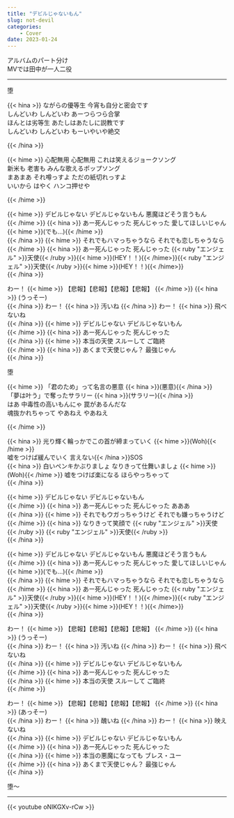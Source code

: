 ```yaml
---
title: "デビルじゃないもん"
slug: not-devil
categories:
    - Cover
date: 2023-01-24
---
```


アルバムのパート分け  
MVでは田中が一人二役

---

堕  

{{< hina >}}
ながらの優等生 今宵も自分と密会です  
しんどいわ しんどいわ あーつらつら合掌  
ほんとは劣等生 あたしはあたしに説教です  
しんどいわ しんどいわ もーいやいや絶交  

{{< /hina >}}

{{< hime >}}
心配無用 心配無用 これは笑えるジョークソング  
新米も 老害も みんな歌えるポップソング  
まあまあ それ噂っすよ ただの紙切れっすよ  
いいから はやく ハンコ押せや  

{{< /hime >}}

{{< hime >}}
デビルじゃない デビルじゃないもん 悪魔ほどそう言うもん  
{{< /hime >}}
{{< hina >}}
あー死んじゃった 死んじゃった 愛してほしいじゃん{{< hime >}}(でも…){{< /hime >}}  
{{< /hina >}}
{{< hime >}}
それでもハマっちゃうなら それでも恋しちゃうなら  
{{< /hime >}}
{{< hina >}}
あー死んじゃった 死んじゃった {{< ruby "エンジェル" >}}天使{{< /ruby >}}{{< hime >}}(HEY！！){{< /hime>}}{{< ruby "エンジェル" >}}天使{{< /ruby >}}{{< hime >}}(HEY！！){{< /hime>}}  
{{< /hina >}}

わー！ 
{{< hime >}}
【悲報】【悲報】【悲報】【悲報】
{{< /hime >}}
{{< hina >}}
(うっそー)  
{{< /hina >}}
わー！ 
{{< hina >}}
汚いね 
{{< /hina >}}
わー！ 
{{< hina >}}
飛べないね  
{{< /hina >}}
{{< hime >}}
デビルじゃない デビルじゃないもん  
{{< /hime >}}
{{< hina >}}
あー死んじゃった 死んじゃった  
{{< /hina >}}
{{< hime >}}
本当の天使 スルーして ご臨終  
{{< /hime >}}
{{< hina >}}
あくまで天使じゃん？ 最強じゃん  
{{< /hina >}}

堕  

{{< hime >}}
「君のため」って名言の悪意 {{< hina >}}(悪意){{< /hina >}}  
「夢は叶う」で奪ったサラリー {{< hina >}}(サラリー){{< /hina >}}  
はあ 中毒性の高いもんにゃ 罠があるんだな  
魂抜かれちゃって やあねえ やあねえ  

{{< /hime >}}

{{< hina >}}
光り輝く輪っかでこの首が締まっていく {{< hime >}}(Woh){{< /hime >}}  
嘘をつけば緩んでいく 言えない{{< /hina >}}SOS  
{{< hina >}}
白いペンキかぶりましょ なりきって仕舞いましょ {{< hime >}}(Woh){{< /hime >}} 
嘘をつけば楽になる ほらやっちゃって  
{{< /hina >}}

{{< hime >}}
デビルじゃない デビルじゃないもん  
{{< /hime >}}
{{< hina >}}
あー死んじゃった 死んじゃった あああ  
{{< /hina >}}
{{< hime >}}
それでもウガっちゃうけど それでも嫌っちゃうけど  
{{< /hime >}}
{{< hina >}}
なりきって笑顔で {{< ruby "エンジェル" >}}天使{{< /ruby >}} {{< ruby "エンジェル" >}}天使{{< /ruby >}}  
{{< /hina >}}

{{< hime >}}
デビルじゃない デビルじゃないもん 悪魔ほどそう言うもん  
{{< /hime >}}
{{< hina >}}
あー死んじゃった 死んじゃった 愛してほしいじゃん{{< hime >}}(でも…){{< /hime >}}  
{{< /hina >}}
{{< hime >}}
それでもハマっちゃうなら それでも恋しちゃうなら  
{{< /hime >}}
{{< hina >}}
あー死んじゃった 死んじゃった {{< ruby "エンジェル" >}}天使{{< /ruby >}}{{< hime >}}(HEY！！){{< /hime>}}{{< ruby "エンジェル" >}}天使{{< /ruby >}}{{< hime >}}(HEY！！){{< /hime>}}  
{{< /hina >}}

わー！ 
{{< hime >}}
【悲報】【悲報】【悲報】【悲報】
{{< /hime >}}
{{< hina >}}
(うっそー)  
{{< /hina >}}
わー！ 
{{< hina >}}
汚いね 
{{< /hina >}}
わー！ 
{{< hina >}}
飛べないね  
{{< /hina >}}
{{< hime >}}
デビルじゃない デビルじゃないもん  
{{< /hime >}}
{{< hina >}}
あー死んじゃった 死んじゃった  
{{< /hina >}}
{{< hime >}}
本当の天使 スルーして ご臨終  
{{< /hime >}}

わー！ 
{{< hime >}}
【悲報】【悲報】【悲報】【悲報】
{{< /hime >}}
{{< hina >}}
(あっそー)  
{{< /hina >}}
わー！ 
{{< hina >}}
醜いね 
{{< /hina >}}
わー！ 
{{< hina >}}
映えないね  
{{< /hina >}}
{{< hime >}}
デビルじゃない デビルじゃないもん  
{{< /hime >}}
{{< hina >}}
あー死んじゃった 死んじゃった  
{{< /hina >}}
{{< hime >}}
本当の悪魔になっても ブレス・ユー  
{{< /hime >}}
{{< hina >}}
あくまで天使じゃん？ 最強じゃん  
{{< /hina >}}

堕～  

---

{{< youtube oNlKGXv-rCw >}}